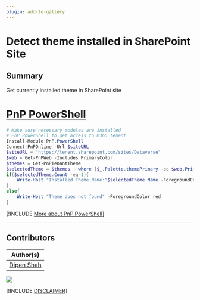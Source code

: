 ```yaml
---
plugin: add-to-gallery
---
```


# Detect theme installed in SharePoint Site

## Summary
Get currently installed theme in SharePoint site 

# [PnP PowerShell](#tab/pnpps)
```powershell
# Make sure necessary modules are installed
# PnP PowerShell to get access to M365 tenent
Install-Module PnP.PowerShell
Connect-PnPOnline -Url $siteURL
$siteURL = "https://tenent.sharepoint.com/sites/Dataverse"
$web = Get-PnPWeb -Includes PrimaryColor
$themes = Get-PnPTenantTheme
$selectedTheme = $themes | where {$_.Palette.themePrimary -eq $web.PrimaryColor}
if($selectedTheme.Count -eq 1){
    Write-Host "Installed Theme Name:"$selectedTheme.Name -ForegroundColor Green 
}
else{
    Write-Host "Theme does not found" -ForegroundColor red 
}
```
[!INCLUDE [More about PnP PowerShell](../../docfx/includes/MORE-PNPPS.md)]
***

## Contributors

| Author(s) |
|-----------|
| [Dipen Shah](https://github.com/dips365) |



<img src="https://m365-visitor-stats.azurewebsites.net/script-samples/scripts/bulk-undelete-from-recyclebin?labelText=Visitors" class="img-visitor" aria-hidden="true" />



[!INCLUDE [DISCLAIMER](../../docfx/includes/DISCLAIMER.md)]
